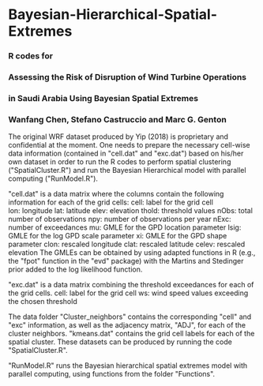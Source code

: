 # Bayesian-Hierarchical-Spatial-Extremes


### R codes for ###
### Assessing the Risk of Disruption of Wind Turbine Operations ###
### in Saudi Arabia Using Bayesian Spatial Extremes ###
### Wanfang Chen, Stefano Castruccio and Marc G. Genton ###

The original WRF dataset produced by Yip (2018) is proprietary and confidential at the moment. One needs to prepare the necessary cell-wise data information (contained in "cell.dat" and "exc.dat") based on his/her own dataset in order to run the R codes to perform spatial clustering ("SpatialCluster.R") and run the Bayesian Hierarchical model with parallel computing ("RunModel.R").  

"cell.dat" is a data matrix where the columns contain the following information for each of the grid cells: 
cell: label for the grid cell  
lon: longitude
lat: latitude
elev: elevation
thold: threshold values
nObs: total number of observations 
npy: number of observations per year
nExc: number of exceedances
mu: GMLE for the GPD location parameter 
lsig: GMLE for the log GPD scale parameter
xi: GMLE for the GPD shape parameter
clon: rescaled longitude
clat: rescaled latitude
celev: rescaled elevation
The GMLEs can be obtained by using adapted functions in R (e.g., the "fpot" function in the "evd" package) with the Martins and Stedinger prior added to the log likelihood function.

"exc.dat" is a data matrix combining the threshold exceedances for each of the grid cells.
cell: label for the grid cell
ws: wind speed values exceeding the chosen threshold 

The data folder "Cluster_neighbors" contains the corresponding "cell" and "exc" information, as well as the adjacency matrix, "ADJ", for each of the cluster neighbors. "kmeans.dat" contains the grid cell labels for each of the spatial cluster. These datasets can be produced by running the code "SpatialCluster.R". 

"RunModel.R" runs the Bayesian hierarchical spatial extremes model with parallel computing, using functions from the folder "Functions".  


